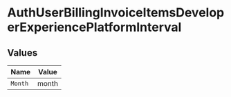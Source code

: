 # AuthUserBillingInvoiceItemsDeveloperExperiencePlatformInterval


## Values

| Name    | Value   |
| ------- | ------- |
| `Month` | month   |